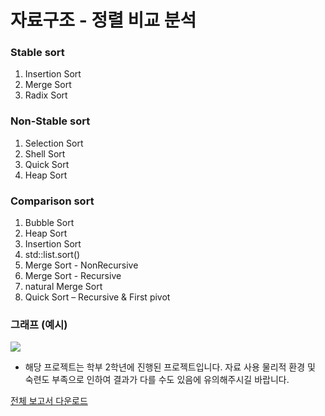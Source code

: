 # 자료구조 - 정렬 비교 분석
### Stable sort
  1. Insertion Sort
  2. Merge Sort
  3. Radix Sort
### Non-Stable sort
  1. Selection Sort
  2. Shell Sort
  3. Quick Sort
  4. Heap Sort
### Comparison sort
  1. Bubble Sort
  2. Heap Sort
  3. Insertion Sort
  4. std::list.sort()
  5. Merge Sort - NonRecursive
  6. Merge Sort - Recursive
  7. natural Merge Sort
  8. Quick Sort – Recursive & First pivot
  
### 그래프 (예시)
  ![](https://images.velog.io/images/djh20/post/cb37e8d2-199d-480c-94c0-4653b1720316/image.png)
  
* 해당 프로젝트는 학부 2학년에 진행된 프로젝트입니다. 자료 사용  물리적 환경 및 숙련도 부족으로 인하여 결과가 다를 수도 있음에 유의해주시길 바랍니다.

[전체 보고서 다운로드](https://www.dropbox.com/s/50t8lrfs23qvg19/%EC%9E%90%EB%A3%8C%EA%B5%AC%EC%A1%B0.hwp?dl=1)
  
  
